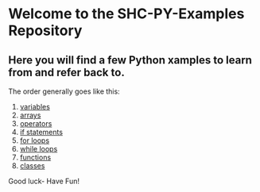 # Welcome to the SHC-PY-Examples Repository

## Here you will find a few Python xamples to learn from and refer back to.

The order generally goes like this:

1. [variables](https://github.com/SHC-Robotics-Team-8255/SHC-PY-Examples/blob/main/variables.py)
1. [arrays](https://github.com/SHC-Robotics-Team-8255/SHC-PY-Examples/blob/main/arrays.py)
1. [operators](https://github.com/SHC-Robotics-Team-8255/SHC-PY-Examples/blob/main/operators.py)
1. [if statements](https://github.com/SHC-Robotics-Team-8255/SHC-PY-Examples/blob/main/if_statements.py)
1. [for loops](https://github.com/SHC-Robotics-Team-8255/SHC-PY-Examples/blob/main/for_loops.py)
1. [while loops](https://github.com/SHC-Robotics-Team-8255/SHC-PY-Examples/blob/main/while_loops.py)
1. [functions](https://github.com/SHC-Robotics-Team-8255/SHC-PY-Examples/blob/main/functions.py)
1. [classes](https://github.com/SHC-Robotics-Team-8255/SHC-PY-Examples/blob/main/classes.py)


Good luck- Have Fun!
